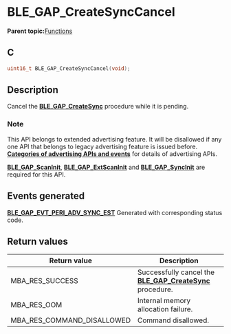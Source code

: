 # BLE\_GAP\_CreateSyncCancel

**Parent topic:**[Functions](GUID-0DD261BF-40D6-42CD-8806-9B93D259D1CC.md)

## C

```c
uint16_t BLE_GAP_CreateSyncCancel(void);
```

## Description

Cancel the **[BLE\_GAP\_CreateSync](GUID-19848F3A-AC20-4003-82FC-E7D075207A5F.md)** procedure while it is pending.

### Note

This API belongs to extended advertising feature. It will be disallowed if any one API that belongs to legacy advertising feature is issued before. **[Categories of advertising APIs and events](GUID-6250C306-2D62-4631-A4F9-616BBCCC48AC.md)** for details of advertising APIs.

**[BLE\_GAP\_ScanInit](GUID-EABB24B0-3356-4103-A083-EB3A2F4DF22E.md)**, **[BLE\_GAP\_ExtScanInit](GUID-44D7F81A-66AC-4675-B160-B927F73DDB95.md)** and **[BLE\_GAP\_SyncInit](GUID-9313F520-6EF3-4B78-96C9-3858977D528E.md)** are required for this API.

## Events generated

**[BLE\_GAP\_EVT\_PERI\_ADV\_SYNC\_EST](GUID-ADCFB5AA-F06E-4ED9-9227-592A5CE40F39.md)** Generated with corresponding status code.

## Return values

|Return value|Description|
|------------|-----------|
|MBA\_RES\_SUCCESS|Successfully cancel the **[BLE\_GAP\_CreateSync](GUID-19848F3A-AC20-4003-82FC-E7D075207A5F.md)** procedure.|
|MBA\_RES\_OOM|Internal memory allocation failure.|
|MBA\_RES\_COMMAND\_DISALLOWED|Command disallowed.|

